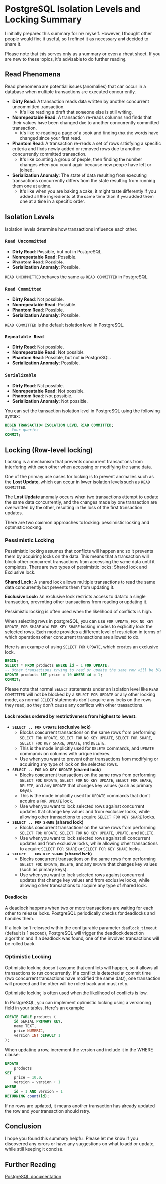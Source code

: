 # PostgreSQL Isolation Levels and Locking Summary

I initially prepared this summary for my myself. However, I thought other people would find it useful, so I refined it as necessary and decided to share it.

Please note that this serves only as a summary or even a cheat sheet. If you are new to these topics, it's advisable to do further reading.

## Read Phenomena

Read phenomena are potential issues (anomalies) that can occur in a database when multiple transactions are executed concurrently.

- **Dirty Read**: A transaction reads data written by another concurrent uncommitted transaction.
    - It's like reading a draft that someone else is still writing.
- **Nonrepeatable Read**: A transaction re-reads columns and finds that their values have been changed due to another concurrently committed transaction.
    - It's like re-reading a page of a book and finding that the words have changed since your first read.
- **Phantom Read**: A transaction re-reads a set of rows satisfying a specific criteria and finds newly added or removed rows due to another concurrently committed transaction.
    - It's like counting a group of people, then finding the number changes when you count again because new people have left or joined.
- **Serialization Anomaly**: The state of data resulting from executing transactions concurrently differs from the state resulting from running them one at a time.
    - It's like when you are baking a cake, it might taste differently if you added all the ingredients at the same time than if you added them one at a time in a specific order.

## Isolation Levels

Isolation levels determine how transactions influence each other.

### `Read Uncommitted`

- **Dirty Read**: Possible, but not in PostgreSQL.
- **Nonrepeatable Read**: Possible.
- **Phantom Read**: Possible.
- **Serialization Anomaly**: Possible.

`READ UNCOMMITTED` behaves the same as `READ COMMITTED` in PostgreSQL.

### `Read Committed`

- **Dirty Read**: Not possible.
- **Nonrepeatable Read**: Possible.
- **Phantom Read**: Possible.
- **Serialization Anomaly**: Possible.

`READ COMMITTED` is the default isolation level in PostgreSQL.

### `Repeatable Read`

- **Dirty Read**: Not possible.
- **Nonrepeatable Read**: Not possible.
- **Phantom Read**: Possible, but not in PostgreSQL.
- **Serialization Anomaly**: Possible.

### `Serializable`

- **Dirty Read**: Not possible.
- **Nonrepeatable Read**: Not possible.
- **Phantom Read**: Not possible.
- **Serialization Anomaly**: Not possible.

You can set the transaction isolation level in PostgreSQL using the following syntax:

```sql
BEGIN TRANSACTION ISOLATION LEVEL READ COMMITTED;
-- Your queries
COMMIT;
```

## Locking (Row-level locking)

Locking is a mechanism that prevents concurrent transactions from interfering with each other when accessing or modifying the same data.

One of the primary use cases for locking is to prevent anomalies such as the **Lost Update**, which can occur in lower isolation levels such as `READ COMMITTED`.

The **Lost Update** anomaly occurs when two transactions attempt to update the same data concurrently, and the changes made by one transaction are overwritten by the other, resulting in the loss of the first transaction updates.

There are two common approaches to locking: pessimistic locking and optimistic locking.

### Pessimistic Locking

Pessimistic locking assumes that conflicts will happen and so it prevents them by acquiring locks on the data. This means that a transaction will block other concurrent transactions from accessing the same data until it completes. There are two types of pessimistic locks: Shared lock and Exclusive lock.

**Shared Lock:** A shared lock allows multiple transactions to read the same data concurrently but prevents them from updating it.

**Exclusive Lock:** An exclusive lock restricts access to data to a single transaction, preventing other transactions from reading or updating it.

Pessimistic locking is often used when the likelihood of conflicts is high.

When selecting rows in postgreSQL, you can use `FOR UPDATE`, `FOR NO KEY UPDATE`, `FOR SHARE` and `FOR KEY SHARE` locking modes to explicitly lock the selected rows. Each mode provides a different level of restriction in terms of which operations other concurrent transactions are allowed to do.

Here is an example of using `SELECT FOR UPDATE`, which creates an exclusive lock.

```sql
BEGIN;
SELECT * FROM products WHERE id = 1 FOR UPDATE;
-- Other transactions trying to read or update the same row will be blocked until this transaction completes
UPDATE products SET price = 10 WHERE id = 1;
COMMIT;
```

Please note that normal `SELECT` statements under an isolation level like `READ COMMITTED` will not be blocked by a `SELECT FOR UPDATE` or any other locking mode, as normal `SELECT` statements don't acquire any locks on the rows they read, so they don't cause any conflicts with other transactions.

#### Lock modes ordered by restrictiveness from highest to lowest:

- **`SELECT .. FOR UPDATE` (exclusive lock)**
    - Blocks concurrent transactions on the same rows from performing `SELECT FOR UPDATE`, `SELECT FOR NO KEY UPDATE`, `SELECT FOR SHARE`, `SELECT FOR KEY SHARE`, `UPDATE`, and `DELETE`.
    - This is the mode implicitly used for `DELETE` commands, and `UPDATE` commands on columns with unique indexes.
    - Use when you want to prevent other transactions from modifying or acquiring any type of lock on the selected rows.
- **`SELECT .. FOR NO KEY UPDATE` (shared lock)**
    - Blocks concurrent transactions on the same rows from performing `SELECT FOR UPDATE`, `SELECT FOR NO KEY UPDATE`, `SELECT FOR SHARE`, `DELETE`, and any `UPDATE` that changes key values (such as primary keys).
    - This is the mode implicitly used for `UPDATE` commands that don't acquire a `FOR UPDATE` lock.
    - Use when you want to lock selected rows against concurrent updates that change key values and from exclusive locks, while allowing other transactions to acquire `SELECT FOR KEY SHARE` locks.
- **`SELECT .. FOR SHARE` (shared lock)**
    - Blocks concurrent transactions on the same rows from performing `SELECT FOR UPDATE`, `SELECT FOR NO KEY UPDATE`, `UPDATE`, and `DELETE`.
    - Use when you want to lock selected rows against all concurrent updates and from exclusive locks, while allowing other transactions to acquire `SELECT FOR SHARE` or `SELECT FOR KEY SHARE` locks.
- **`SELECT .. FOR KEY SHARE` (shared lock)** 
    - Blocks concurrent transactions on the same rows from performing `SELECT FOR UPDATE`, `DELETE`, and any `UPDATE` that changes key values (such as primary keys).
    - Use when you want to lock selected rows against concurrent updates that change key values and from exclusive locks, while allowing other transactions to acquire any type of shared lock.
    
#### Deadlocks

A deadlock happens when two or more transactions are waiting for each other to release locks. PostgreSQL periodically checks for deadlocks and handles them.

If a lock isn't released within the configurable parameter `deadlock_timeout` (default is 1 second), PostgreSQL will trigger the deadlock detection algorithm and if a deadlock was found, one of the involved transactions will be rolled back.

### Optimistic Locking

Optimistic locking doesn't assume that conflicts will happen, so it allows all transactions to run concurrently. If a conflict is detected at commit time (two concurrent transactions have modified the same data), one transaction will proceed and the other will be rolled back and must retry.

Optimistic locking is often used when the likelihood of conflicts is low.

In PostgreSQL, you can implement optimistic locking using a versioning field in your tables. Here's an example:

```sql
CREATE TABLE products (
    id SERIAL PRIMARY KEY,
    name TEXT,
    price NUMERIC,
    version INT DEFAULT 1
);
```

When updating a row, increment the version and include it in the WHERE clause:

```sql
UPDATE 
    products 
SET 
    price = 10.0,
    version = version + 1
WHERE
    id = 1 AND version = 1
RETURNING count(id);
```

If no rows are updated, it means another transaction has already updated the row and your transaction should retry.

## Conclusion

I hope you found this summary helpful. Please let me know if you discovered any errors or have any suggestions on what to add or update, while still keeping it concise.

## Further Reading

[PostgreSQL documentation](https://www.postgresql.org/docs/current/mvcc.html)